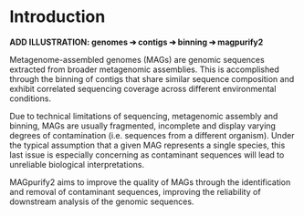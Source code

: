 # Introduction

**ADD ILLUSTRATION: genomes ➔ contigs ➔ binning ➔ magpurify2**

Metagenome-assembled genomes (MAGs) are genomic sequences extracted from broader metagenomic assemblies. This is accomplished through the binning of contigs that share similar sequence composition and exhibit correlated sequencing coverage across different environmental conditions.

Due to technical limitations of sequencing, metagenomic assembly and binning, MAGs are usually fragmented, incomplete and display varying degrees of contamination (i.e. sequences from a different organism). Under the typical assumption that a given MAG represents a single species, this last issue is especially concerning as contaminant sequences will lead to unreliable biological interpretations.

MAGpurify2 aims to improve the quality of MAGs through the identification and removal of contaminant sequences, improving the reliability of downstream analysis of the genomic sequences.